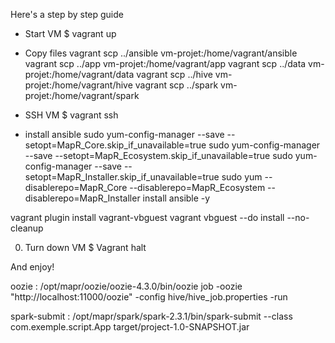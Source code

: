 Here's a step by step guide 


- Start VM
$ vagrant up

- Copy files
vagrant scp ../ansible vm-projet:/home/vagrant/ansible
vagrant scp ../app vm-projet:/home/vagrant/app
vagrant scp ../data vm-projet:/home/vagrant/data
vagrant scp ../hive vm-projet:/home/vagrant/hive
vagrant scp ../spark vm-projet:/home/vagrant/spark

- SSH VM
$ vagrant ssh

- install ansible
sudo yum-config-manager --save --setopt=MapR_Core.skip_if_unavailable=true
sudo yum-config-manager --save --setopt=MapR_Ecosystem.skip_if_unavailable=true
sudo yum-config-manager --save --setopt=MapR_Installer.skip_if_unavailable=true
sudo yum --disablerepo=MapR_Core --disablerepo=MapR_Ecosystem --disablerepo=MapR_Installer install ansible -y





vagrant plugin install vagrant-vbguest
vagrant vbguest --do install --no-cleanup







0) Turn down VM
    $ Vagrant halt

And enjoy!








oozie : /opt/mapr/oozie/oozie-4.3.0/bin/oozie job -oozie "http://localhost:11000/oozie" -config hive/hive_job.properties -run


spark-submit : /opt/mapr/spark/spark-2.3.1/bin/spark-submit --class com.exemple.script.App target/project-1.0-SNAPSHOT.jar
